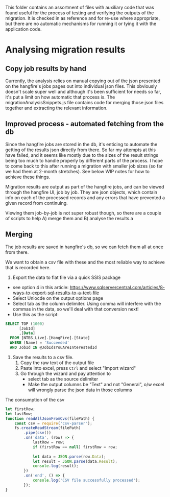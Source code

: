 ﻿This folder contains an assortment of  files with auxiliary code that was found useful for the process of testing and
verifying the outputs of the migration. It is checked in as reference and for re-use where appropriate, but there are no
automatic mechanisms for running it or tying it with the application code. 

# Analysing migration results

## Copy job results by hand
Currently, the analysis relies on manual copying out of the json presented on the hangfire's jobs pages  out into
individual json files. This obviously doesn't scale super well and although it's been sufficient for needs so far, it's
put a limit on how automatic that process is.
The migrationAnalysisSnippets.js file contains code for merging those json files together and extracting the relevant
information.

## Improved process - automated fetching from the db
Since the hangfire jobs are stored in the db, it's enticing to automate the getting of the results json directly from
there. So far my attempts at this have failed, and it seems like mostly due to the sizes of the result strings being
too much to handle properly by different parts of the process. I hope to come back to this after running a migration
with smaller job sizes (so far we had them at 2-month stretches). See below WIP notes for how to achieve these things.




Migration results are output as part of the hangfire jobs, and can be viewed through the hangfire UI, job by job.
They are json objects, which contain info on each of the processed records and any errors that have prevented a given
record from continuing.

Viewing them job-by-job is not super robust though, so there are a couple of scripts to help A) merge them and 
B) analyse the results.a

## Merging
The job results are saved in hangfire's db, so we can fetch them all at once from there. 

We want to obtain a csv file with these and the most reliable way to achieve that is recorded here. 

1. Export the data to flat file via a quick SSIS package 
- see option 4 in this article: https://www.sqlservercentral.com/articles/8-ways-to-export-sql-results-to-a-text-file
- Select Uniocde on the output options page
- Select tab as the column delimiter. Using comma will interfere with the commas in the data, 
so we'll deal with that conversion next! 
- Use this as the script:
```SQL
SELECT TOP (1000) 
	  [JobId]
      ,[Data]
  FROM [NTBS_Live].[HangFire].[State]
  WHERE [Name] = 'Succeeded'
  AND JobId IN @JobIdsYouAreInterestedId
```
1. Save the results to a csv file.
    1. Copy the raw text of the output file
    1. Paste into excel, press `Ctrl` and select "Import wizard"
    1. Go through the wizard and pay attention to
        - select tab as the source delimiter
        - Make the output columns be "Text" and not "General", o/w excel will wrongly parse the json data in those
        columns
 
 
The consumption of the csv
```js
let firstRow;
let lastRow;
function readAllJsonFromCvs(filePath) {
    const csv = require('csv-parser');
    fs.createReadStream(filePath)
        .pipe(csv())
        .on('data', (row) => {
            lastRow = row;
            if (firstRow == null) firstRow = row;
            
            let data = JSON.parse(row.Data);
            let result = JSON.parse(data.Result);
            console.log(result);
        })
        .on('end', () => {
            console.log('CSV file successfully processed');
        });
}
```